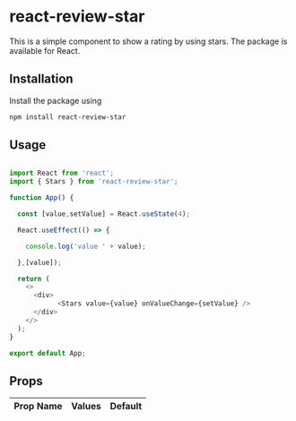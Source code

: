 # react-review-star

This is a simple component to show a rating by using stars. The package is available for React.

## Installation

Install the package using 
```bash
npm install react-review-star
```

## Usage

```Javascript

import React from 'react';
import { Stars } from 'react-review-star';

function App() {

  const [value,setValue] = React.useState(4);

  React.useEffect(() => {

    console.log('value ' + value);

  },[value]);

  return (
    <>
      <div>
            <Stars value={value} onValueChange={setValue} />
      </div>
    </>
  );
}

export default App;
```

## Props

| Prop Name | Values | Default |
|:---------:|:------:|:-------:|
